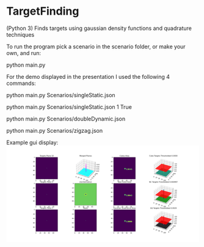 # TargetFinding
(Python 3)
Finds targets using gaussian density functions and quadrature techniques

To run the program pick a scenario in the scenario folder, or make your own, and run:

python main.py <ScenarioFilePath>

For the demo displayed in the presentation I used the following 4 commands:

python main.py Scenarios/singleStatic.json

python main.py Scenarios/singleStatic.json 1 True

python main.py Scenarios/doubleDynamic.json

python main.py Scenarios/zigzag.json

Example gui display:
![Architecture](https://github.com/kstisser/TargetFinding/blob/main/Images/singleScenario.png)
